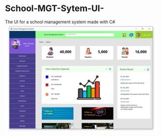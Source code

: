 # School-MGT-Sytem-UI-
The UI for a school management system made with C#
![School Dashboard UI](https://github.com/RadaGathee/School-MGT-Sytem-UI-/blob/main/schMgtSystemUI.png)
